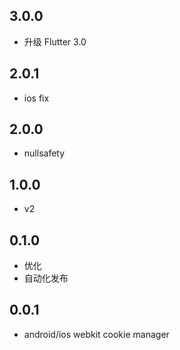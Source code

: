 ## 3.0.0

* 升级 Flutter 3.0

## 2.0.1

* ios fix

## 2.0.0

* nullsafety

## 1.0.0

* v2

## 0.1.0

* 优化
* 自动化发布

## 0.0.1

* android/ios webkit cookie manager
